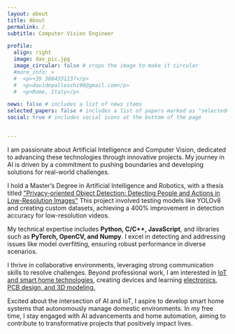 ```yaml
---
layout: about
title: About
permalink: /
subtitle: Computer Vision Engineer

profile:
  align: right
  image: dav_pic.jpg
  image_circular: false # crops the image to make it circular
  #more_info: >
  #  <p>+39 3884331237</p>
  #  <p>davidepalleschi96@gmail.com</p>
  #  <p>Rome, Italy</p>

news: false # includes a list of news items
selected_papers: false # includes a list of papers marked as "selected={true}"
social: true # includes social icons at the bottom of the page


---
```


I am passionate about Artificial Intelligence and Computer Vision, dedicated to advancing these technologies through innovative projects. My journey in AI is driven by a commitment to pushing boundaries and developing solutions for real-world challenges.

I hold a Master’s Degree in Artificial Intelligence and Robotics, with a thesis titled ["Privacy-oriented Object Detection: Detecting People and Actions in Low-Resolution Images"](/projects/1_project/)  This project involved testing models like YOLOv8 and creating custom datasets, achieving a 400% improvement in detection accuracy for low-resolution videos.

My technical expertise includes **Python, C/C++, JavaScript**, and libraries such as **PyTorch, OpenCV, and Numpy**. I excel in detecting and addressing issues like model overfitting, ensuring robust performance in diverse scenarios.

I thrive in collaborative environments, leveraging strong communication skills to resolve challenges. Beyond professional work, I am interested in [IoT and smart home technologies](/projects/3_project/), creating devices and learning [electronics, PCB design, and 3D modeling.](/projects/2_project/)

Excited about the intersection of AI and IoT, I aspire to develop smart home systems that autonomously manage domestic environments. In my free time, I stay engaged with AI advancements and home automation, aiming to contribute to transformative projects that positively impact lives.